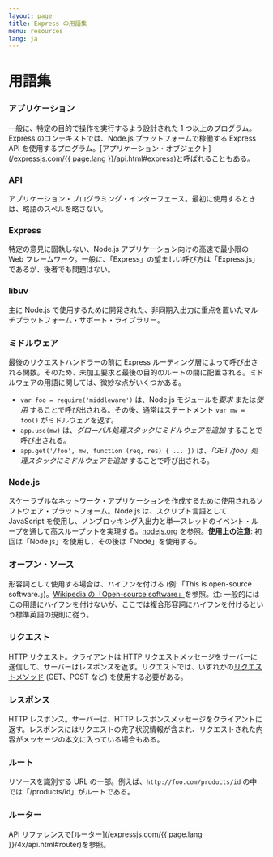 ```yaml
---
layout: page
title: Express の用語集
menu: resources
lang: ja
---
```


# 用語集

### アプリケーション

一般に、特定の目的で操作を実行するよう設計された 1 つ以上のプログラム。Express のコンテキストでは、Node.js プラットフォームで稼働する Express API を使用するプログラム。[アプリケーション・オブジェクト](/expressjs.com/{{ page.lang }}/api.html#express)と呼ばれることもある。

### API

アプリケーション・プログラミング・インターフェース。最初に使用するときは、略語のスペルを略さない。

### Express

特定の意見に固執しない、Node.js アプリケーション向けの高速で最小限の Web フレームワーク。一般に、「Express」の望ましい呼び方は「Express.js」であるが、後者でも問題はない。

### libuv

主に Node.js で使用するために開発された、非同期入出力に重点を置いたマルチプラットフォーム・サポート・ライブラリー。

### ミドルウェア

最後のリクエストハンドラーの前に Express ルーティング層によって呼び出される関数。そのため、未加工要求と最後の目的のルートの間に配置される。ミドルウェアの用語に関しては、微妙な点がいくつかある。

  * `var foo = require('middleware')` は、Node.js モジュールを*要求* または*使用* することで呼び出される。その後、通常はステートメント `var mw = foo()` がミドルウェアを返す。
  * `app.use(mw)` は、*グローバル処理スタックにミドルウェアを追加* することで呼び出される。
  * `app.get('/foo', mw, function (req, res) { ... })` は、*「GET /foo」処理スタックにミドルウェアを追加* することで呼び出される。

### Node.js

スケーラブルなネットワーク・アプリケーションを作成するために使用されるソフトウェア・プラットフォーム。Node.js は、スクリプト言語として JavaScript を使用し、ノンブロッキング入出力と単一スレッドのイベント・ループを通して高スループットを実現する。[nodejs.org](http://nodejs.org/) を参照。**使用上の注意**: 初回は「Node.js」を使用し、その後は「Node」を使用する。

### オープン・ソース

形容詞として使用する場合は、ハイフンを付ける (例:「This is open-source software.」)。[Wikipedia の「Open-source software」](http://en.wikipedia.org/wiki/Open-source_software)を参照。注: 一般的にはこの用語にハイフンを付けないが、ここでは複合形容詞にハイフンを付けるという標準英語の規則に従う。

### リクエスト

HTTP リクエスト。クライアントは HTTP リクエストメッセージをサーバーに送信して、サーバーはレスポンスを返す。リクエストでは、いずれかの[リクエストメソッド](https://en.wikipedia.org/wiki/Hypertext_Transfer_Protocol#Request_methods) (GET、POST など) を使用する必要がある。

### レスポンス

HTTP レスポンス。サーバーは、HTTP レスポンスメッセージをクライアントに返す。レスポンスにはリクエストの完了状況情報が含まれ、リクエストされた内容がメッセージの本文に入っている場合もある。

### ルート

リソースを識別する URL の一部。例えば、`http://foo.com/products/id` の中では「/products/id」がルートである。

### ルーター

API リファレンスで[ルーター](/expressjs.com/{{ page.lang }}/4x/api.html#router)を参照。
